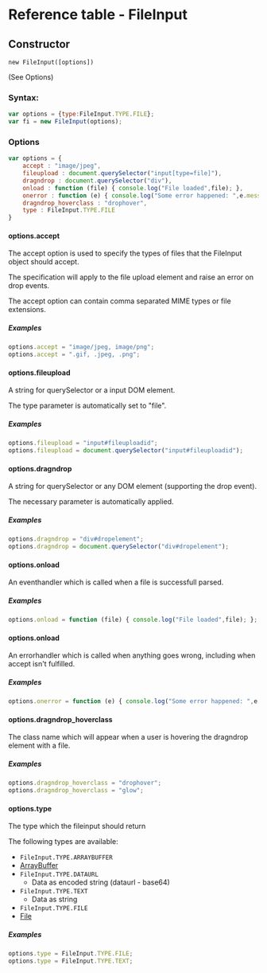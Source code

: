 # Reference table - FileInput
## Constructor
`new FileInput([options])`

(See Options)

### Syntax:
```javascript
var options = {type:FileInput.TYPE.FILE};
var fi = new FileInput(options);
```
### Options
```javascript
var options = {
    accept : "image/jpeg",
    fileupload : document.querySelector("input[type=file]"),
    dragndrop : document.querySelector("div"),
    onload : function (file) { console.log("File loaded",file); },
    onerror : function (e) { console.log("Some error happened: ",e.message); },
    dragndrop_hoverclass : "drophover",
    type : FileInput.TYPE.FILE
}
```
#### options.accept
The accept option is used to specify the types of files that the FileInput object should accept.

The specification will apply to the file upload element and raise an error on drop events.

The accept option can contain comma separated MIME types or file extensions.

##### Examples
```javascript
options.accept = "image/jpeg, image/png";
options.accept = ".gif, .jpeg, .png";
```

#### options.fileupload
A string for querySelector or a input DOM element. 

The type parameter is automatically set to "file".

##### Examples
```javascript
options.fileupload = "input#fileuploadid";
options.fileupload = document.querySelector("input#fileuploadid");
```

#### options.dragndrop
A string for querySelector or any DOM element (supporting the drop event).

The necessary parameter is automatically applied.

##### Examples
```javascript
options.dragndrop = "div#dropelement";
options.dragndrop = document.querySelector("div#dropelement");
```

#### options.onload
An eventhandler which is called when a file is successfull parsed.

##### Examples
```javascript
options.onload = function (file) { console.log("File loaded",file); };
```

#### options.onload
An errorhandler which is called when anything goes wrong, including when accept isn't fulfilled.


##### Examples
```javascript
options.onerror = function (e) { console.log("Some error happened: ",e.message); };
```

#### options.dragndrop_hoverclass
The class name which will appear when a user is hovering the dragndrop element with a file.

##### Examples
```javascript
options.dragndrop_hoverclass = "drophover";
options.dragndrop_hoverclass = "glow";
```

#### options.type
The type which the fileinput should return

The following types are available:

* `FileInput.TYPE.ARRAYBUFFER`
 * [ArrayBuffer](http://www.javascripture.com/ArrayBuffer)
* `FileInput.TYPE.DATAURL`
  * Data as encoded string (dataurl - base64)
* `FileInput.TYPE.TEXT`
  * Data as string
* `FileInput.TYPE.FILE`
 * [File](http://www.javascripture.com/File)

##### Examples
```javascript
options.type = FileInput.TYPE.FILE;
options.type = FileInput.TYPE.TEXT;
```
